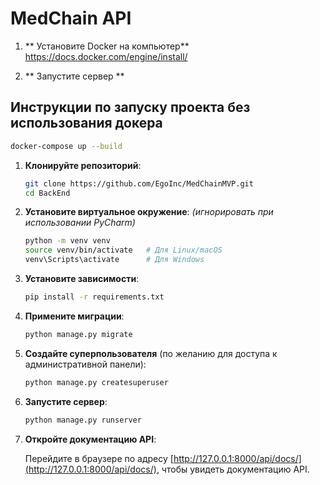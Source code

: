 # MedChain API

1. ** Установите Docker на компьютер**
https://docs.docker.com/engine/install/

3. ** Запустите сервер **
## Инструкции по запуску проекта без использования докера
```bash
docker-compose up --build
```

1. **Клонируйте репозиторий**:

    ```bash
    git clone https://github.com/EgoInc/MedChainMVP.git
    cd BackEnd
    ```

2. **Установите виртуальное окружение**: _(игнорировать при использовании PyCharm)_

    ```bash
    python -m venv venv
    source venv/bin/activate   # Для Linux/macOS
    venv\Scripts\activate      # Для Windows
    ```

3. **Установите зависимости**:

    ```bash
    pip install -r requirements.txt
    ```

4. **Примените миграции**:

    ```bash
    python manage.py migrate
    ```

5. **Создайте суперпользователя** (по желанию для доступа к административной панели):

    ```bash
    python manage.py createsuperuser
    ```

6. **Запустите сервер**:

    ```bash
    python manage.py runserver
    ```

7. **Откройте документацию API**:

    Перейдите в браузере по адресу [http://127.0.0.1:8000/api/docs/](http://127.0.0.1:8000/api/docs/), чтобы увидеть документацию API.
